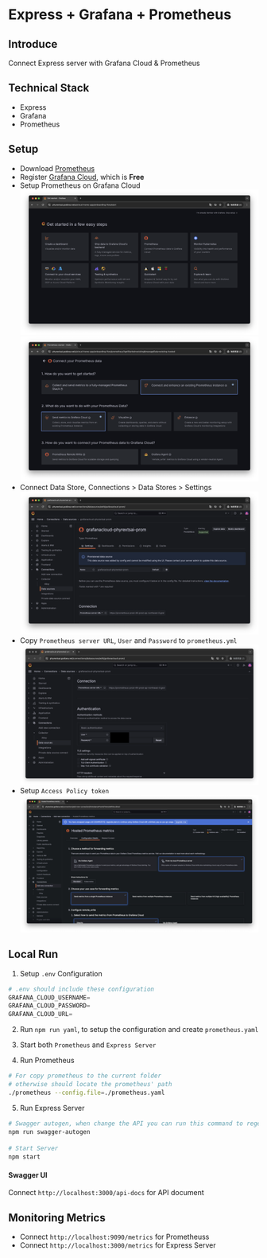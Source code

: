 # Express + Grafana + Prometheus

## Introduce
Connect Express server with Grafana Cloud & Prometheus

## Technical Stack
- Express
- Grafana
- Prometheus

## Setup
- Download [Prometheus](https://prometheus.io/download/)
- Register [Grafana Cloud](https://grafana.com/), which is **Free**
- Setup Prometheus on Grafana Cloud 
![grafana-prometheus-choose.png](./images/grafana-prometheus-choose.png)  
![grafana-prometheus-setup.png](./images/grafana-prometheus-setup.png)  
- Connect Data Store, Connections > Data Stores > Settings
![grafana-prometheus-setting.png](./images/grafana-prometheus-setting.png)
- Copy `Prometheus server URL`, `User` and `Password` to `prometheus.yml`
![grafana-prometheus-connection.png](./images/grafana-prometheus-connection.png)
- Setup `Access Policy token`
![grafana-prometheus-access-policy-token.png](./images/grafana-prometheus-access-policy-token.png)

## Local Run

1. Setup `.env` Configuration
```s
# .env should include these configuration
GRAFANA_CLOUD_USERNAME=
GRAFANA_CLOUD_PASSWORD=
GRAFANA_CLOUD_URL=
```

2. Run `npm run yaml`, to setup the configuration and create `prometheus.yaml`

3. Start both `Prometheus` and `Express Server`

4. Run Prometheus
```sh
# For copy prometheus to the current folder
# otherwise should locate the prometheus' path
./prometheus --config.file=./prometheus.yaml
```

5. Run Express Server
```sh
# Swagger autogen, when change the API you can run this command to regenerate the API for Swagger UI
npm run swagger-autogen

# Start Server
npm start
```

#### Swagger UI
Connect `http://localhost:3000/api-docs` for API document

## Monitoring Metrics

- Connect `http://localhost:9090/metrics` for Prometheuss  
- Connect `http://localhost:3000/metrics` for Express Server
